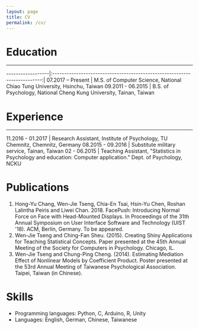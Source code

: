 ```yaml
---
layout: page
title: CV
permalink: /cv/
---
```


# Education
---
------------------|:-------------------------------------------------------------------------:|
07.2017 – Present | M.S. of Computer Science, National Chiao Tung University, Hsinchu, Taiwan
09.2011 - 06.2015 | B.S. of Psychology, National Cheng Kung University, Tainan, Taiwan

# Experience
---
11.2016 - 01.2017 | Research Assistant, Institute of Psychology, TU Chemnitz, Chemnitz, Germany
08.2015 - 09.2016 | Substitute military service, Tainan, Taiwan
02 - 06.2015      | Teaching Assistant, "Statistics in Psychology and education: Computer application." Dept. of Psychology, NCKU

# Publications
1. Hong-Yu Chang, Wen-Jie Tseng, Chia-En Tsai, Hsin-Yu Chen, Roshan Lalintha Peiris and Liwei Chan. 2018. FacePush: Introducing Normal Force on Face with Head-Mounted Displays. In Proceedings of the 31th Annual Symposium on User Interface Software and Technology (UIST '18). ACM, Berlin, Germany. To be appeared.
2. Wen-Jie Tseng and Ching-Fan Sheu. (2015). Creating Shiny Applications for Teaching Statistical Concepts. Paper presented at the 45th Annual Meeting of the Society for Computers in Psychology. Chicago, IL.
3. Wen-Jie Tseng and Chung-Ping Cheng. (2014). Estimating Mediation Effect of Nonlinear Models by Coefficient Product. Poster presented at the 53rd Annual Meeting of Taiwanese Psychological Association. Taipei, Taiwan (in Chinese).

# Skills
* Programming languages: Python, C, Arduino, R, Unity
* Languages: English, German, Chinese, Taiwanese